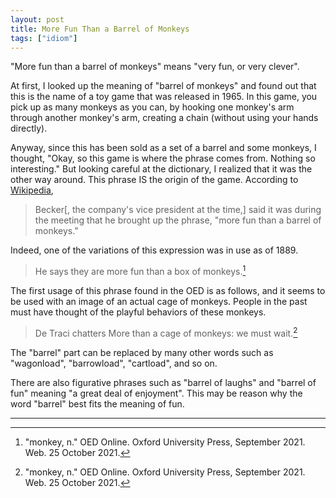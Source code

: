 ```yaml
---
layout: post
title: More Fun Than a Barrel of Monkeys
tags: ["idiom"]
---
```


"More fun than a barrel of monkeys" means "very fun, or very clever".

At first, I looked up the meaning of "barrel of monkeys" and found out that this is the name of a toy game that was released in 1965. In this game, you pick up as many monkeys as you can, by hooking one monkey's arm through another monkey's arm, creating a chain (without using your hands directly).

Anyway, since this has been sold as a set of a barrel and some monkeys, I thought, "Okay, so this game is where the phrase comes from. Nothing so interesting." But looking careful at the dictionary, I realized that it was the other way around. This phrase IS the origin of the game. According to [Wikipedia](https://en.wikipedia.org/wiki/Barrel_of_Monkeys#History),

> Becker[, the company's vice president at the time,] said it was during the meeting that he brought up the phrase, "more fun than a barrel of monkeys."

Indeed, one of the variations of this expression was in use as of 1889.

> He says they are more fun than a box of monkeys.[^oed-monkey]

The first usage of this phrase found in the OED is as follows, and it seems to be used with an image of an actual cage of monkeys. People in the past must have thought of the playful behaviors of these monkeys.

> De Traci chatters More than a cage of monkeys: we must wait.[^oed-monkey]

The "barrel" part can be replaced by many other words such as "wagonload", "barrowload", "cartload", and so on.

There are also figurative phrases such as "barrel of laughs" and "barrel of fun" meaning "a great deal of enjoyment". This may be reason why the word "barrel" best fits the meaning of fun.

---

[^oed-monkey]: "monkey, n." OED Online. Oxford University Press, September 2021. Web. 25 October 2021.


